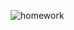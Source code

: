 

![homework](https://user-images.githubusercontent.com/45206582/131386439-6727321a-5a50-4c20-9413-ea4013013434.PNG)

